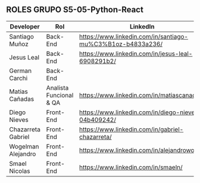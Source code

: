 ## ROLES GRUPO S5-05-Python-React

| Developer          | Rol       | LinkedIn                                      | GitHub                               |
| ------------------ | --------- | ----------------------------------------------| -------------------------------------|
| Santiago Muñoz     | Back-End  |https://www.linkedin.com/in/santiago-mu%C3%B1oz-b4833a236/| https://github.com/SantiagoEzequielMunioz |
| Jesus Leal         | Back-End  |https://www.linkedin.com/in/jesus-leal-6908291b2/| https://github.com/imjesusleal     |
| German Carchi      | Back-End  |                                               |                                      |
| Matias Cañadas     | Analista Funcional & QA |https://www.linkedin.com/in/matiascanadas/| https://github.com/Hotbones |
| Diego Nieves       | Front-End |https://www.linkedin.com/in/diego-nieves-04b409242/|https://github.com/Diego-Nieves26 |
| Chazarreta Gabriel | Front-End |https://www.linkedin.com/in/gabriel-chazarreta/| https://github.com/gfchaza09         |
| Wogelman Alejandro | Front-End |https://www.linkedin.com/in/alejandrowogel/    | https://github.com/AlejandroWogelman |
| Smael Nicolas      | Front-End | https://www.linkedin.com/in/smaeln/           | https://github.com/SmaelNicolas      |
